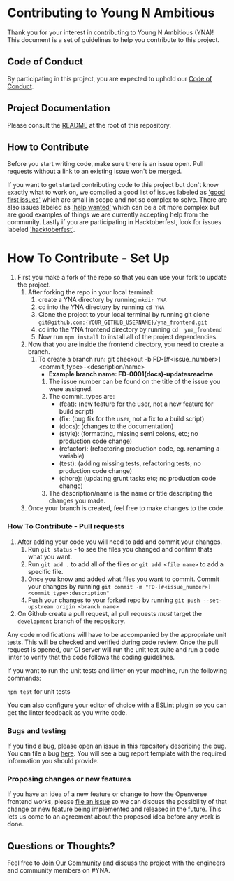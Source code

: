# Contributing to Young N Ambitious

Thank you for your interest in contributing to Young N Ambitious (YNA)! This document is a set of guidelines to help you contribute to this project.

## Code of Conduct

By participating in this project, you are expected to uphold our [Code of Conduct](./CODE_OF_CONDUCT.md).

## Project Documentation

Please consult the [README](./README.md) at the root of this repository.

## How to Contribute

Before you start writing code, make sure there is an issue open. Pull requests without a link to an existing issue won't be merged.

If you want to get started contributing code to this project but don't know exactly what to work on, we compiled a good list of issues labeled as ['good first issues'](https://github.com/Young-N-Ambitious/yna_frontend/labels/good%20first%20issue) which are small in scope and not so complex to solve. There are also issues labeled as ['help wanted'](https://github.com/Young-N-Ambitious/yna_frontend/labels/help%20wanted) which can be a bit more complex but are good examples of things we are currently accepting help from the community. Lastly if you are participating in Hacktoberfest, look for issues labeled ['hacktoberfest'](https://github.com/Young-N-Ambitious/yna_frontend/labels/hacktoberfest).

# How To Contribute - Set Up

1. First you make a fork of the repo so that you can use your fork to update the project.
    1. After forking the repo in your local terminal: 
        1. create a YNA directory by running ``mkdir YNA``
        2. cd into the YNA directory by running ``cd YNA``
        3. Clone the project to your local terminal by running git clone ```git@github.com:{YOUR_GITHUB_USERNAME}/yna_frontend.git```
        4. cd into the YNA frontend directory by running ``cd  yna_frontend``
        5. Now run ``npm install`` to install all of the project dependencies.
    2. Now that you are inside the frontend directory, you need to create a branch.
        1. To create a branch run: git checkout -b FD-[#<issue_number>]<commit_type>-<description/name>
            * **Example branch name: FD-0001(docs)-updatesreadme** 
            1. The issue number can be found on the title of the issue you were assigned.
            2. The commit_types are: 
                * (feat): (new feature for the user, not a new feature for build script)
                * (fix: (bug fix for the user, not a fix to a build script)
                * (docs): (changes to the documentation)
                * (style): (formatting, missing semi colons, etc; no production code change)
                * (refactor): (refactoring production code, eg. renaming a variable)
                * (test): (adding missing tests, refactoring tests; no production code change)
                * (chore): (updating grunt tasks etc; no production code change)
            3. The description/name is the name or title descripting the changes you made.
    3. Once your branch is created, feel free to make changes to the code.

###  How To Contribute - Pull requests

1. After adding your code you will need to add and commit your changes. 
    1. Run ``git status`` - to see the files you changed and confirm thats what you want. 
    2. Run ``git add .`` to add all of the files or ``git add <file name>`` to add a specific file.
    3. Once you know and added what files you want to commit. Commit your changes by running ``git commit -m "FD-[#<issue_number>]<commit_type>:description"``
    4. Push your changes to your forked repo by running ``git push --set-upstream origin <branch name>``
2. On Github create a pull request, all pull requests _must_ target the `development` branch of the
repository.

Any code modifications will have to be accompanied by the appropriate unit tests. This will be checked and verified during code review. Once the pull request is opened, our CI server will run the unit test suite and run a code linter to verify that the code follows the coding guidelines.

If you want to run the unit tests and linter on your machine, run the following commands:

`npm test` for unit tests

You can also configure your editor of choice with a ESLint plugin so you can get the linter feedback as you write code.

### Bugs and testing

If you find a bug, please open an issue in this repository describing the bug. You can file a bug [here](https://github.com/Young-N-Ambitious/issues/new?template=bug_report.md). You will see a bug report template with the required information you should provide.

### Proposing changes or new features

If you have an idea of a new feature or change to how the Openverse frontend works, please [file an issue](https://github.com/Young-N-Ambitious/issues/new?template=feature_request.md) so we can discuss the possibility of that change or new feature being implemented and released in the future. This lets us come to an agreement about the proposed idea before any work is done.


## Questions or Thoughts?

Feel free to [Join Our Community](https://docs.google.com/forms/d/e/1FAIpQLSfEHpF9H3U9yCzmUPEiac637mECOzXAqrr9AXuxuz48KUd1pQ/viewform) and discuss the project with the engineers and community members on #YNA.



